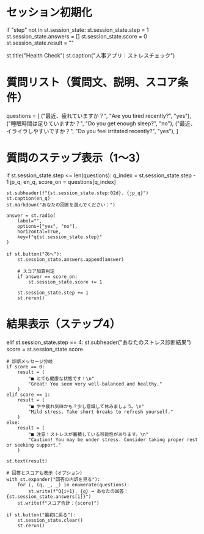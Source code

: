 # セッション初期化
if "step" not in st.session_state:
    st.session_state.step = 1
    st.session_state.answers = []
    st.session_state.score = 0
    st.session_state.result = ""

st.title("Health Check")
st.caption("人事アプリ｜ストレスチェック")

# 質問リスト（質問文、説明、スコア条件）
questions = [
    ("最近、疲れていますか？", "Are you tired recently?", "yes"),
    ("睡眠時間は足りていますか？", "Do you get enough sleep?", "no"),
    ("最近、イライラしやすいですか？", "Do you feel irritated recently?", "yes"),
]

# 質問のステップ表示（1～3）
if st.session_state.step <= len(questions):
    q_index = st.session_state.step - 1
    jp_q, en_q, score_on = questions[q_index]

    st.subheader(f"{st.session_state.step:02d}. {jp_q}")
    st.caption(en_q)
    st.markdown("あなたの回答を選んでください：")

    answer = st.radio(
        label="",
        options=["yes", "no"],
        horizontal=True,
        key=f"q{st.session_state.step}"
    )

    if st.button("次へ"):
        st.session_state.answers.append(answer)

        # スコア加算判定
        if answer == score_on:
            st.session_state.score += 1

        st.session_state.step += 1
        st.rerun()

# 結果表示（ステップ4）
elif st.session_state.step == 4:
    st.subheader("あなたのストレス診断結果")
    score = st.session_state.score

    # 診断メッセージ分岐
    if score == 0:
        result = (
            "■ とても健康な状態です！\n"
            "Great! You seem very well-balanced and healthy."
        )
    elif score == 1:
        result = (
            "■ やや疲れ気味かも？少し意識して休みましょう。\n"
            "Mild stress. Take short breaks to refresh yourself."
        )
    else:
        result = (
            "■ 注意！ストレスが蓄積している可能性があります。\n"
            "Caution! You may be under stress. Consider taking proper rest or seeking support."
        )

    st.text(result)

    # 回答とスコアも表示（オプション）
    with st.expander("回答の内訳を見る"):
        for i, (q, _, _) in enumerate(questions):
            st.write(f"Q{i+1}. {q} → あなたの回答：{st.session_state.answers[i]}")
        st.write(f"スコア合計：{score}")

    if st.button("最初に戻る"):
        st.session_state.clear()
        st.rerun()

